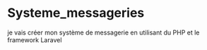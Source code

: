 # Systeme_messageries
je vais  créer mon  système de messagerie en utilisant du PHP et le framework Laravel
